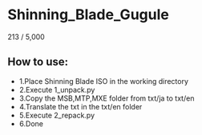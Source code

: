 # Shinning_Blade_Gugule

213 / 5,000


## How to use:
- 1.Place Shinning Blade ISO in the working directory
- 2.Execute 1_unpack.py
- 3.Copy the MSB,MTP,MXE folder from txt/ja to txt/en
- 4.Translate the txt in the txt/en folder
- 5.Execute 2_repack.py
- 6.Done
